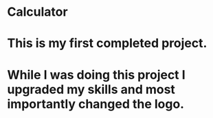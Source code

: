 # Сalculator

# This is my first completed project.
# While I was doing this project I upgraded my skills and most importantly changed the logo.
